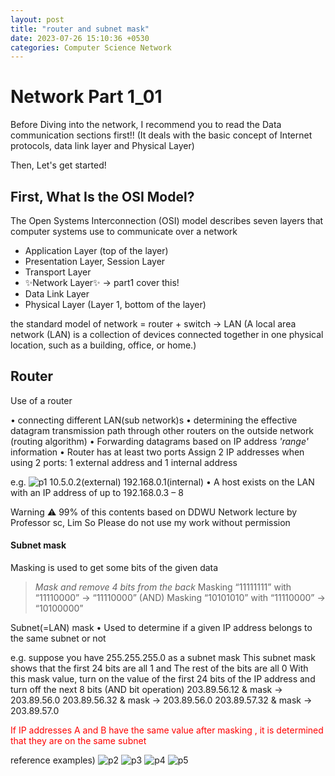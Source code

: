 ```yaml
---
layout: post
title: "router and subnet mask"
date: 2023-07-26 15:10:36 +0530
categories: Computer Science Network
---
```


# Network Part 1_01

Before Diving into the network, I recommend you to read the Data communication sections first!!
(It deals with the basic concept of Internet protocols, data link layer and Physical Layer)

Then, Let's get started!

## First, What Is the OSI Model?

The Open Systems Interconnection (OSI) model describes seven layers that computer systems use to communicate over a network

-   Application Layer (top of the layer)
-   Presentation Layer, Session Layer
-   Transport Layer
-   ✨Network Layer✨ -> part1 cover this!
-   Data Link Layer
-   Physical Layer (Layer 1, bottom of the layer)

the standard model of network
= router + switch -> LAN (A local area network (LAN) is a collection of devices connected together in one physical location, such as a building, office, or home.)

## Router

Use of a router

• connecting different LAN(sub network)s
• determining the effective datagram transmission path through other routers on the outside network (routing algorithm)
• Forwarding datagrams based on IP address _'range'_ information
• Router has at least two ports
Assign 2 IP addresses when using 2 ports: 1 external address and 1 internal address

e.g.
![p1](/assets/01/p1)
10.5.0.2(external) 192.168.0.1(internal)
• A host exists on the LAN with an IP address of up to 192.168.0.3 – 8

Warning ⚠
99% of this contents based on DDWU Network lecture by Professor sc, Lim
So Please do not use my work without permission

#### Subnet mask

Masking is used to get some bits of the given data

> _Mask and remove 4 bits from the back_
> Masking “11111111” with “11110000” -> “11110000” (AND)
> Masking “10101010” with “11110000” -> “10100000”

Subnet(=LAN) mask
• Used to determine if a given IP address belongs to the same subnet or not

e.g. suppose you have 255.255.255.0 as a subnet mask
This subnet mask shows that the first 24 bits are all 1 and The rest of the bits are all 0
With this mask value, turn on the value of the first 24 bits of the IP address and turn off the next 8 bits (AND bit operation)
203.89.56.12 & mask -> 203.89.56.0
203.89.56.32 & mask -> 203.89.56.0
203.89.57.32 & mask -> 203.89.57.0

<font color="red">If IP addresses A and B have the same value after masking , it is determined that they are on the same subnet</font>

reference examples)
![p2](/assets/01/p2)
![p3](/assets/01/p3)
![p4](/assets/01/p4)
![p5](/assets/01/p5)
